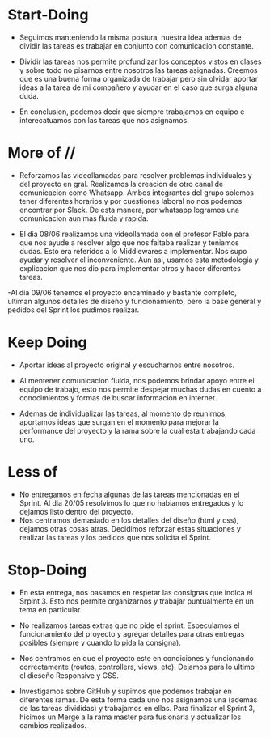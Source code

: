 # Start-Doing 
- Seguimos manteniendo la misma postura, nuestra idea ademas de dividir las tareas es trabajar en conjunto con comunicacion constante.

- Dividir las tareas nos permite profundizar los conceptos vistos en clases y sobre todo no pisarnos entre nosotros las tareas asignadas. 
Creemos que es una buena forma organizada de trabajar pero sin olvidar aportar ideas a la tarea de mi compañero y ayudar en el caso que surga alguna duda.

- En conclusion, podemos decir que siempre trabajamos en equipo e interecatuamos con las tareas que nos asignamos.

# More of //
- Reforzamos las videollamadas para resolver problemas individuales y del proyecto en gral.
Realizamos la creacion de otro canal de comunicacion como Whatsapp. Ambos integrantes del grupo solemos tener diferentes horarios y por cuestiones laboral no nos podemos encontrar por Slack. De esta manera, por whatsapp logramos una comunicacion aun mas fluida y rapida.

- El dia 08/06 realizamos una videollamada con el profesor Pablo para que nos ayude a resolver algo que nos faltaba realizar y teniamos dudas. Esto era referidos a lo Middlewares a implementar. Nos supo ayudar y resolver el inconveniente. Aun asi, usamos esta metodologia y explicacion que nos dio para implementar otros y hacer diferentes tareas.

-Al dia 09/06 tenemos el proyecto encaminado y bastante completo, ultiman algunos detalles de diseño y funcionamiento, pero la base general y pedidos del Sprint los pudimos realizar.

# Keep Doing 
- Aportar ideas al proyecto original y escucharnos entre nosotros.

- Al mentener comunicacion fluida, nos podemos brindar apoyo entre el equipo de trabajo, esto nos permite despejar muchas dudas en cuento a conocimientos y formas de buscar informacion en internet.

- Ademas de individualizar las tareas, al momento de reunirnos, aportamos ideas que surgan en el momento para mejorar la performance del proyecto y la rama sobre la cual esta trabajando cada uno.

# Less of
- No entregamos en fecha algunas de las tareas mencionadas en el Sprint. Al dia 20/05 resolvimos lo que no habiamos entregados y lo dejamos listo dentro del proyecto.
- Nos centramos demasiado en los detalles del diseño (html y css), dejamos otras cosas atras.
Decidimos reforzar estas situaciones y realizar las tareas y los pedidos que nos solicita el Sprint.

# Stop-Doing
- En esta entrega, nos basamos en respetar las consignas que indica el Srpint 3. Esto nos permite organizarnos y trabajar puntualmente en un tema en particular. 

- No realizamos tareas extras que no pide el sprint. Especulamos el funcionamiento del proyecto y agregar detalles para otras entregas posibles (siempre y cuando lo pida la consigna).

- Nos centramos en que el proyecto este en condiciones y funcionando correctamente (routes, controllers, views, etc). Dejamos para lo ultimo el dieseño Responsive y CSS.

- Investigamos sobre GitHub y supimos que podemos trabajar en diferentes ramas. De esta forma cada uno nos asignamos una (ademas de las tareas divididas) y trabajamos en ellas. Para finalizar el Sprint 3, hicimos un Merge a la rama master para fusionarla y actualizar los cambios realizados.

